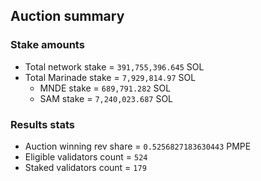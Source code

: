 ## Auction summary

### Stake amounts
- Total network stake = `391,755,396.645` SOL
- Total Marinade stake = `7,929,814.97` SOL
  - MNDE stake = `689,791.282` SOL
  - SAM stake = `7,240,023.687` SOL

### Results stats
- Auction winning rev share = `0.5256827183630443` PMPE
- Eligible validators count = `524`
- Staked validators count = `179`
